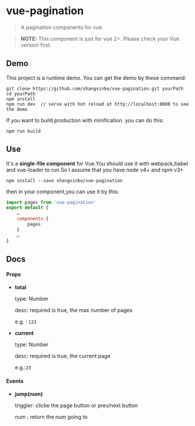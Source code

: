 # vue-pagination

> A pagination components for vue

> __NOTE:__  This component is just for vue 2+. Please check your Vue version first. 


## Demo

This project is a runtime demo. You can get the demo by these command:
```shell
git clone https://github.com/shangxinbo/vue-pagination.git yourPath
cd yourPath
npm install 
npm run dev  // serve with hot reload at http://localhost:8080 to see the demo 
```

If you want to build production with minification. you can do this:

```shell
npm run build
```

## Use

It's a **single-file component** for Vue.You should use it with webpack,babel and vue-loader to run.So I assume that you have node v4+ and npm v3+    

```shell
npm install --save shangxinbo/vue-pagination
```
then in your component,you can use it by this:
```javascript
import pages from 'vue-pagination'
export default {
    …
    components:{
        pages
    }
    …
}
```

## Docs

#### Props

- __total__

  type: Number

  desc: required is true, the max number of pages 

  e.g. : `123`

- __current__

  type: Number

  desc: required is true, the current page 

  e.g.:`23`

#### Events

- __jump(num)__

  triggler: clicke the page button or prev/next button

  num : return the num going to 
